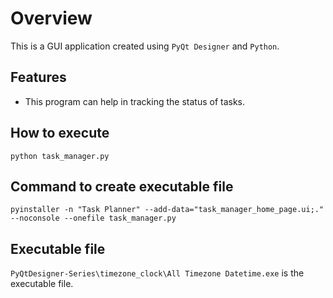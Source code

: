 # Overview
This is a GUI application created using `PyQt Designer` and `Python`.

<!-- ![ alt text ](https://github.com/negi153/files/blob/main/images/timezone_clock.png) -->

## Features
- This program can help in tracking the status of tasks.
 
## How to execute
`python task_manager.py`

## Command to create executable file
`pyinstaller -n "Task Planner" --add-data="task_manager_home_page.ui;." --noconsole --onefile task_manager.py`

## Executable file
`PyQtDesigner-Series\timezone_clock\All Timezone Datetime.exe` is the executable file.